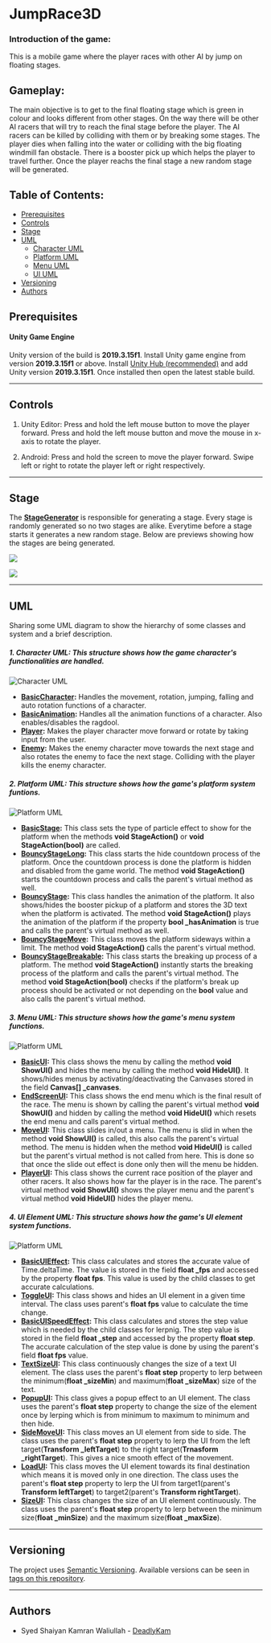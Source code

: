 # JumpRace3D

### Introduction of the game:
This is a mobile game where the player races with other AI by jump on floating stages.

## Gameplay:
The main objective is to get to the final floating stage which is green in colour and looks different from other stages. On the way there will be other AI racers that will try to reach the final stage before the player. The AI racers can be killed by colliding with them or by breaking some stages. The player dies when falling into the water or colliding with the big floating windmill fan obstacle. There is a booster pick up which helps the player to travel further. Once the player reachs the final stage a new random stage will be generated.

## Table of Contents:
- [Prerequisites](#prerequisites)
- [Controls](#controls)
- [Stage](#stage)
- [UML](#uml)
  - [Character UML](#character)
  - [Platform UML](#platform)
  - [Menu UML](#menu)
  - [UI UML](#ui)
- [Versioning](#versioning)
- [Authors](#authors)

## Prerequisites
#### Unity Game Engine
Unity version of the build is **2019.3.15f1**. Install Unity game engine from version **2019.3.15f1** or above. Install [Unity Hub (recommended)](https://store.unity.com/download?ref=personal) and add Unity version **2019.3.15f1**. Once installed then open the latest stable build.
***
## Controls
1. Unity Editor: Press and hold the left mouse button to move the player forward. Press and hold the left mouse button and move the mouse in x-axis to rotate the player.

2. Android: Press and hold the screen to move the player forward. Swipe left or right to rotate the player left or right respectively.
***
## Stage
The **[StageGenerator](https://github.com/deadlykam/JumpRace3D/blob/features-readme/Assets/JumpRace3D/Scripts/Obstacles/StageGenerator.cs)** is responsible for generating a stage. Every stage is randomly generated so no two stages are alike. Everytime before a stage starts it generates a new random stage. Below are previews showing how the stages are being generated.

![](https://imgur.com/COkOkbu.gif)

![](https://imgur.com/XqJwFUF.gif)
***
## UML
Sharing some UML diagram to show the hierarchy of some classes and system and a brief description.

##### 1. Character UML: This structure shows how the game character's functionalities are handled.
<img src="https://imgur.com/4byzjvQ.png" alt="Character UML">

   - **[BasicCharacter](https://github.com/deadlykam/JumpRace3D/blob/features-readme/Assets/JumpRace3D/Scripts/Characters/BasicCharacter.cs):** Handles the movement, rotation, jumping, falling and auto rotation functions of a character.
   - **[BasicAnimation](https://github.com/deadlykam/JumpRace3D/blob/features-readme/Assets/JumpRace3D/Scripts/Characters/BasicAnimation.cs):** Handles all the animation functions of a character. Also enables/disables the ragdool.
   - **[Player](https://github.com/deadlykam/JumpRace3D/blob/features-readme/Assets/JumpRace3D/Scripts/Characters/Player/Player.cs):** Makes the player character move forward or rotate by taking input from the user.
   - **[Enemy](https://github.com/deadlykam/JumpRace3D/blob/features-readme/Assets/JumpRace3D/Scripts/Characters/NPC/Enemy.cs):** Makes the enemy character move towards the next stage and also rotates the enemy to face the next stage. Colliding with the player kills the enemy character.

##### 2. Platform UML: This structure shows how the game's platform system funtions.
<img src="https://imgur.com/kkjLamS.png" alt="Platform UML">

   - **[BasicStage](https://github.com/deadlykam/JumpRace3D/blob/features-readme/Assets/JumpRace3D/Scripts/Obstacles/BasicStage.cs):** This class sets the type of particle effect to show for the platform when the methods **void StageAction()** or **void StageAction(bool)** are called.
   - **[BouncyStageLong](https://github.com/deadlykam/JumpRace3D/blob/features-readme/Assets/JumpRace3D/Scripts/Obstacles/BouncyStageLong.cs):** This class starts the hide countdown process of the platform. Once the countdown process is done the platform is hidden and disabled from the game world. The method **void StageAction()** starts the countdown process and calls the parent's virtual method as well.
   - **[BouncyStage](https://github.com/deadlykam/JumpRace3D/blob/features-readme/Assets/JumpRace3D/Scripts/Obstacles/BouncyStage.cs):** This class handles the animation of the platform. It also shows/hides the booster pickup of a platform and stores the 3D text when the platform is activated. The method **void StageAction()** plays the animation of the platform if the property **bool \_hasAnimation** is true and calls the parent's virtual method as well.
   - **[BouncyStageMove](https://github.com/deadlykam/JumpRace3D/blob/features-readme/Assets/JumpRace3D/Scripts/Obstacles/BouncyStageMove.cs):** This class moves the platform sideways within a limit. The method **void StageAction()** calls the parent's virtual method.
   - **[BouncyStageBreakable](https://github.com/deadlykam/JumpRace3D/blob/features-readme/Assets/JumpRace3D/Scripts/Obstacles/BouncyStageBreakable.cs):** This class starts the breaking up process of a platform. The method **void StageAction()** instantly starts the breaking process of the platform and calls the parent's virtual method. The method **void StageAction(bool)** checks if the platform's break up process should be activated or not depending on the **bool** value and also calls the parent's virtual method.
   
##### 3. Menu UML: This structure shows how the game's menu system functions.
<img src="https://imgur.com/8adDLE5.png" alt="Platform UML">

   - **[BasicUI](https://github.com/deadlykam/JumpRace3D/blob/features-readme/Assets/JumpRace3D/Scripts/UIs/BasicUI.cs):** This class shows the menu by calling the method **void ShowUI()** and hides the menu by calling the method **void HideUI()**. It shows/hides menus by activating/deactivating the Canvases stored in the field **Canvas[] \_canvases**.
   - **[EndScreenUI](https://github.com/deadlykam/JumpRace3D/blob/features-readme/Assets/JumpRace3D/Scripts/UIs/EndScreenUI.cs):** This class shows the end menu which is the final result of the race. The menu is shown by calling the parent's virtual method **void ShowUI()** and hidden by calling the method **void HideUI()** which resets the end menu and calls parent's virtual method.
   - **[MoveUI](https://github.com/deadlykam/JumpRace3D/blob/features-readme/Assets/JumpRace3D/Scripts/UIs/MoveUI.cs):** This class slides in/out a menu. The menu is slid in when the method **void ShowUI()** is called, this also calls the parent's virtual method. The menu is hidden when the method **void HideUI()** is called but the parent's virtual method is not called from here. This is done so that once the slide out effect is done only then will the menu be hidden.
   - **[PlayerUI](https://github.com/deadlykam/JumpRace3D/blob/features-readme/Assets/JumpRace3D/Scripts/UIs/PlayerUI.cs):** This class shows the current race position of the player and other racers. It also shows how far the player is in the race. The parent's virtual method **void ShowUI()** shows the player menu and the parent's virtual method **void HideUI()** hides the player menu.

##### 4. UI Element UML: This structure shows how the game's UI element system functions.
<img src="https://imgur.com/3ZUewpW.png" alt="Platform UML">

   - **[BasicUIEffect]():** This class calculates and stores the accurate value of Time.deltaTime. The value is stored in the field **float \_fps** and accessed by the property **float fps**. This value is used by the child classes to get accurate calculations.
   - **[ToggleUI]():** This class shows and hides an UI element in a given time interval. The class uses parent's **float fps** value to calculate the time change.
   - **[BasicUISpeedEffect]():** This class calculates and stores the step value which is needed by the child classes for lerpnig. The step value is stored in the field **float \_step** and accessed by the property **float step**. The accurate calculation of the step value is done by using the parent's field **float fps** value.
   - **[TextSizeUI]():** This class continuously changes the size of a text UI element. The class uses the parent's **float step** property to lerp between the minimum(**float \_sizeMin**) and maximum(**float \_sizeMax**) size of the text.
   - **[PopupUI]():** This class gives a popup effect to an UI element. The class uses the parent's **float step** property to change the size of the element once by lerping which is from minimum to maximum to minimum and then hide.
   - **[SideMoveUI]():** This class moves an UI element from side to side. The class uses the parent's **float step** property to lerp the UI from the left target(**Transform \_leftTarget**) to the right target(**Trnasform \_rightTarget**). This gives a nice smooth effect of the movement.
   - **[LoadUI]():** This class moves the UI element towards its final destination which means it is moved only in one direction. The class uses the parent's **float step** property to lerp the UI from target1(parent's **Transform leftTarget**) to target2(parent's **Transform rightTarget**).
   - **[SizeUI]():** This class changes the size of an UI element continuously. The class uses the parent's **float step** property to lerp between the minimum size(**float \_minSize**) and the maximum size(**float \_maxSize**).
***
## Versioning
The project uses [Semantic Versioning](https://semver.org/). Available versions can be seen in [tags on this repository](https://github.com/deadlykam/LastTry/releases).
***
## Authors
- Syed Shaiyan Kamran Waliullah \- [DeadlyKam](https://github.com/deadlykam)
